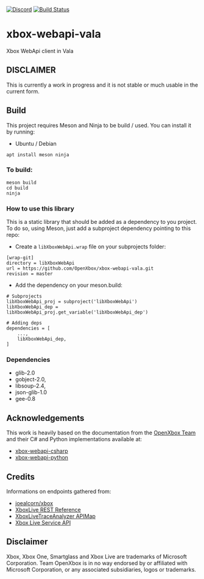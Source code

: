 [![Discord](https://img.shields.io/badge/discord-OpenXbox-blue.svg)](https://discord.gg/E8kkJhQ)
[![Build Status](https://travis-ci.com/OpenXbox/xbox-webapi-vala.svg?branch=master)](https://travis-ci.com/OpenXbox/xbox-webapi-vala)

# xbox-webapi-vala

Xbox WebApi client in Vala

## DISCLAIMER

This is currently a work in progress and it is not stable or much usable in the current form.

## Build

This project requires Meson and Ninja to be build / used. You can install it by running:

* Ubuntu / Debian

```shell
apt install meson ninja
```

### To build:

```shell
meson build
cd build
ninja
```

### How to use this library

This is a static library that should be added as a dependency to you project. To do so, using Meson, just add a subproject 
dependency pointing to this repo:

* Create a `libXboxWebApi.wrap` file on your subprojects folder:

```
[wrap-git]
directory = libXboxWebApi
url = https://github.com/OpenXbox/xbox-webapi-vala.git
revision = master
```

* Add the dependency on your meson.build:

```
# Subprojects
libXboxWebApi_proj = subproject('libXboxWebApi')
libXboxWebApi_dep = libXboxWebApi_proj.get_variable('libXboxWebApi_dep')

# Adding deps
dependencies = [
    ...,
    libXboxWebApi_dep,
]
```

### Dependencies

* glib-2.0
* gobject-2.0,
* libsoup-2.4,
* json-glib-1.0
* gee-0.8

## Acknowledgements

This work is heavily based on the documentation from the [OpenXbox Team](http://openxbox.org) and their C# and Python implementations available at:

* [xbox-webapi-csharp](https://github.com/OpenXbox/xbox-webapi-csharp)
* [xbox-webapi-python](https://github.com/OpenXbox/xbox-webapi-python)

## Credits

Informations on endpoints gathered from:

* [joealcorn/xbox](https://github.com/joealcorn/xbox)
* [XboxLive REST Reference](https://docs.microsoft.com/en-us/windows/uwp/xbox-live/xbox-live-rest/atoc-xboxlivews-reference)
* [XboxLiveTraceAnalyzer APIMap](https://github.com/Microsoft/xbox-live-trace-analyzer/blob/master/Source/XboxLiveTraceAnalyzer.APIMap.csv)
* [Xbox Live Service API](https://github.com/Microsoft/xbox-live-api)

## Disclaimer

Xbox, Xbox One, Smartglass and Xbox Live are trademarks of Microsoft Corporation.
Team OpenXbox is in no way endorsed by or affiliated with Microsoft Corporation, or
any associated subsidiaries, logos or trademarks.
